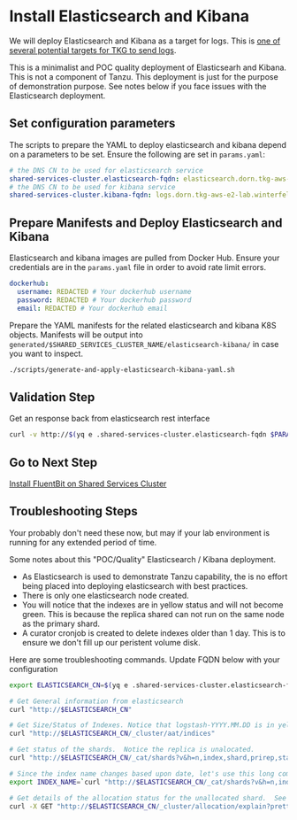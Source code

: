 # Install Elasticsearch and Kibana

We will deploy Elasticsearch and Kibana as a target for logs.  This is [one of several potential targets for TKG to send logs](https://docs.vmware.com/en/VMware-Tanzu-Packages/2023.9.19/tanzu-packages/packages-fluentbit.html).

This is a minimalist and POC quality deployment of Elasticsearh and Kibana.  This is not a component of Tanzu.  This deployment is just for the purpose of demonstration purpose.  See notes below if you face issues with the Elasticsearch deployment.

## Set configuration parameters

The scripts to prepare the YAML to deploy elasticsearch and kibana depend on a parameters to be set.  Ensure the following are set in `params.yaml`:

```yaml
# the DNS CN to be used for elasticsearch service
shared-services-cluster.elasticsearch-fqdn: elasticsearch.dorn.tkg-aws-e2-lab.winterfell.live
# the DNS CN to be used for kibana service
shared-services-cluster.kibana-fqdn: logs.dorn.tkg-aws-e2-lab.winterfell.live
```

## Prepare Manifests and Deploy Elasticsearch and Kibana

Elasticsearch and kibana images are pulled from Docker Hub.  Ensure your credentials are in the `params.yaml` file in order to avoid rate limit errors.

```yaml
dockerhub:
  username: REDACTED # Your dockerhub username
  password: REDACTED # Your dockerhub password
  email: REDACTED # Your dockerhub email
```

Prepare the YAML manifests for the related elasticsearch and kibana K8S objects.  Manifests will be output into `generated/$SHARED_SERVICES_CLUSTER_NAME/elasticsearch-kibana/` in case you want to inspect.

```bash
./scripts/generate-and-apply-elasticsearch-kibana-yaml.sh
```

## Validation Step

Get an response back from elasticsearch rest interface

```bash
curl -v http://$(yq e .shared-services-cluster.elasticsearch-fqdn $PARAMS_YAML)
```

## Go to Next Step

[Install FluentBit on Shared Services Cluster](07_fluentbit_ssc.md)

## Troubleshooting Steps

Your probably don't need these now, but may if your lab environment is running for any extended period of time.

Some notes about this "POC/Quality" Elasticsearch / Kibana deployment.
- As Elasticsearch is used to demonstrate Tanzu capability, the is no effort being placed into deploying elasticsearch with best practices.  
- There is only one elasticsearch node created.  
- You will notice that the indexes are in yellow status and will not become green.  This is because the replica shared can not run on the same node as the primary shard.
- A curator cronjob is created to delete indexes older than 1 day. This is to ensure we don't fill up our peristent volume disk.

Here are some troubleshooting commands.  Update FQDN below with your configuration

```bash
export ELASTICSEARCH_CN=$(yq e .shared-services-cluster.elasticsearch-fqdn $PARAMS_YAML)

# Get General information from elasticsearch
curl "http://$ELASTICSEARCH_CN"

# Get Size/Status of Indexes. Notice that logstash-YYYY.MM.DD is in yellow (typically a shard in the index is not active)
curl "http://$ELASTICSEARCH_CN/_cluster/aat/indices"

# Get status of the shards.  Notice the replica is unalocated.
curl "http://$ELASTICSEARCH_CN/_cat/shards?v&h=n,index,shard,prirep,state,sto,sc,unassigned.reason,unassigned.details&s=sto,index"

# Since the index name changes based upon date, let's use this long command to retrieve the unassigned index name, to be used in ex command
export INDEX_NAME=`curl "http://$ELASTICSEARCH_CN/_cat/shards?v&h=n,index,shard,prirep,state,sto,sc,unassigned.reason,unassigned.details&s=sto,index" | grep UNASSIGNED | awk '{print $(1)}'`

# Get details of the allocation status for the unallocated shard.  See that it is not allocated because we only have one node in our cluster and replica can not be placed on same node as the primary
curl -X GET "http://$ELASTICSEARCH_CN/_cluster/allocation/explain?pretty" -H 'Content-Type: application/json' -d"{\"index\": \"$INDEX_NAME\",\"shard\": 0,\"primary\": false }"
```
